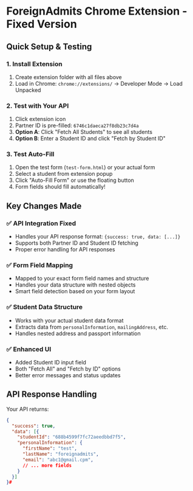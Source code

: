 # ForeignAdmits Chrome Extension - Fixed Version

## Quick Setup & Testing

### 1. Install Extension
1. Create extension folder with all files above
2. Load in Chrome: `chrome://extensions/` → Developer Mode → Load Unpacked

### 2. Test with Your API
1. Click extension icon
2. Partner ID is pre-filled: `6746c1daeca27f8db23c7d4a`
3. **Option A**: Click "Fetch All Students" to see all students
4. **Option B**: Enter a Student ID and click "Fetch by Student ID"

### 3. Test Auto-Fill
1. Open the test form (`test-form.html`) or your actual form
2. Select a student from extension popup
3. Click "Auto-Fill Form" or use the floating button
4. Form fields should fill automatically!

## Key Changes Made

### ✅ **API Integration Fixed**
- Handles your API response format: `{success: true, data: [...]}`
- Supports both Partner ID and Student ID fetching
- Proper error handling for API responses

### ✅ **Form Field Mapping**
- Mapped to your exact form field names and structure
- Handles your data structure with nested objects
- Smart field detection based on your form layout

### ✅ **Student Data Structure**
- Works with your actual student data format
- Extracts data from `personalInformation`, `mailingAddress`, etc.
- Handles nested address and passport information

### ✅ **Enhanced UI**
- Added Student ID input field
- Both "Fetch All" and "Fetch by ID" options
- Better error messages and status updates

## API Response Handling

Your API returns:
```json
{
  "success": true,
  "data": [{
    "studentId": "688b4599f7fc72aeedbbd7f5",
    "personalInformation": {
      "firstName": "test",
      "lastName": "foreignadmits",
      "email": "abc1@gmail.cpm",
      // ... more fields
    }
  }]
}#
